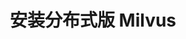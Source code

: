 ---
id: install_cluster-source.md
title: 安装分布式版 Milvus
label: 从源码安装分布式版 Milvus
order: 1
group: cluster
---